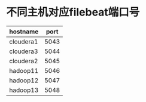 # 不同主机对应filebeat端口号

 hostname  | port
 --------  | ----
 cloudera1 | 5043 
 cloudera3 | 5044 
 cloudera2 | 5045
 hadoop11  | 5046
 hadoop12  | 5047
 hadoop13  | 5048
 